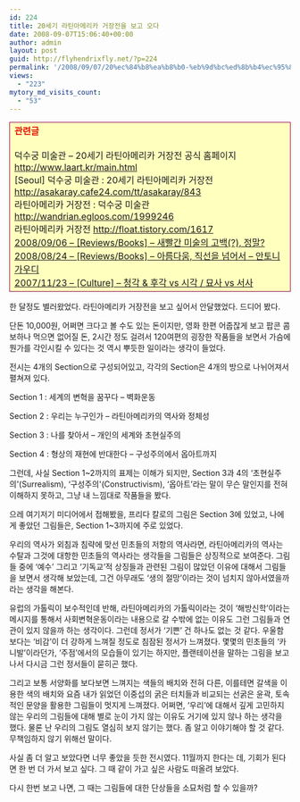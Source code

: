 ```yaml
---
id: 224
title: 20세기 라틴아메리카 거장전을 보고 오다
date: 2008-09-07T15:06:40+00:00
author: admin
layout: post
guid: http://flyhendrixfly.net/?p=224
permalink: '/2008/09/07/20%ec%84%b8%ea%b8%b0-%eb%9d%bc%ed%8b%b4%ec%95%84%eb%a9%94%eb%a6%ac%ec%b9%b4-%ea%b1%b0%ec%9e%a5%ec%a0%84%ec%9d%84-%eb%b3%b4%ea%b3%a0-%ec%98%a4%eb%8b%a4/'
views:
  - "223"
mytory_md_visits_count:
  - "53"
---
```

<table style="border-collapse: collapse;" width="610" cellspacing="1" cellpadding="1" bgcolor="#ffffbe">
  <tr>
    <td style="border: #8c044b 1px solid;" width="100%">
      <strong><span style="color: #e31600;"><span style="font-size: 12pt;">관련글</span><br /> </span></strong><br /> 덕수궁 미술관 &#8211; 20세기 라틴아메리카 거장전 공식 홈페이지 <a href="http://www.laart.kr/main.html">http://www.laart.kr/main.html</a><br /> [Seoul] 덕수궁 미술관 : 20세기 라틴아메리카 거장전 <a href="http://asakaray.cafe24.com/tt/asakaray/843">http://asakaray.cafe24.com/tt/asakaray/843</a><br /> 라틴아메리카 거장전 : 덕수궁 미술관 <a href="http://wandrian.egloos.com/1999246">http://wandrian.egloos.com/1999246</a><br /> 라틴아메리카 거장전 <a href="http://float.tistory.com/1617">http://float.tistory.com/1617</a><br /> <a href="http://flyinghendrix.tistory.com/entry/새빨간-미술의-고백-정말" target="_blank">2008/09/06 &#8211; [Reviews/Books] &#8211; 새빨간 미술의 고백(?), 정말?</a><br /> <a href="http://flyinghendrix.tistory.com/entry/아름다움-직선을-넘어서-안토니-가우디" target="_blank">2008/08/24 &#8211; [Reviews/Books] &#8211; 아름다움, 직선을 넘어서 &#8211; 안토니 가우디</a><br /> <a href="http://flyinghendrix.tistory.com/entry/청각-후각-vs-시각-묘사-vs-서사" target="_blank">2007/11/23 &#8211; [Culture] &#8211; 청각 & 후각 vs 시각 / 묘사 vs 서사</a>
    </td>
  </tr>
</table>

한 달정도 별러왔었다. 라틴아메리카 거장전을 보고 싶어서 안달했었다. 드디어 봤다.

단돈 10,000원, 어쩌면 크다고 볼 수도 있는 돈이지만, 영화 한편 어줍잖게 보고 팝콘 콤보하나 먹으면 없어질 돈, 2시간 정도 걸려서 120여편의 굉장한 작품들을 보면서 가슴에 뭔가를 각인시킬 수 있다는 것 역시 뿌듯한 일이라는 생각이 들었다.

전시는 4개의 Section으로 구성되어있고, 각각의 Section은 4개의 방으로 나뉘어져서 펼쳐져 있다.

Section 1 : 세계의 변혁을 꿈꾸다 &#8211; 벽화운동
  
Section 2 : 우리는 누구인가 &#8211; 라틴아메리카의 역사와 정체성
  
Section 3 : 나를 찾아서 &#8211; 개인의 세계와 초현실주의
  
Section 4 : 형상의 재현에 반대한다 &#8211; 구성주의에서 옵아트까지

그런데, 사실 Section 1~2까지의 표제는 이해가 되지만, Section 3과 4의 &#8216;초현실주의'(Surrealism), &#8216;구성주의'(Constructivism), &#8216;옵아트&#8217;라는 말이 무슨 말인지를 전혀 이해하지 못하고, 그냥 내 느낌대로 작품들을 봤다.

으레 여기저기 미디어에서 접해봤을, 프리다 칼로의 그림은 Section 3에 있었고, 나에게 좋았던 그림들은, Section 1~3까지에 주로 있었다.

우리의 역사가 외침과 침략에 맞선 민초들의 저항의 역사라면, 라틴아메리카의 역사는 수탈과 그것에 대항한 민초들의 역사라는 생각들을 그림들은 상징적으로 보여준다. 그림들 중에 &#8216;예수&#8217; 그리고 &#8216;기독교&#8217;적 상징들과 관련된 그림이 많았던 이유에 대해서 그림들을 보면서 생각해 보았는데, 그건 아무래도 &#8216;생의 절망&#8217;이라는 것이 넘치지 않아서였을까라는 생각을 해본다.

유럽의 가톨릭이 보수적인데 반해, 라틴아메리카의 가톨릭이라는 것이 &#8216;해방신학&#8217;이라는 메시지를 통해서 사회변혁운동이라는 내용으로 갈 수밖에 없는 이유도 그런 그림들과 연관이 있지 않을까 하는 생각이다. 그런데 정서가 &#8216;기쁜&#8217; 건 하나도 없는 것 같다. 우울함보다는 &#8216;비감&#8217;이 더 강하게 느껴질 정도로 침잠된 정서가 느껴졌다. 몇몇의 민초들의 &#8216;카니발&#8217;이라던가, &#8216;주점&#8217;에서의 모습들이 있기는 하지만, 플랜테이션을 말하는 그림을 보고나서 다시금 그런 정서들이 묻히곤 했다.

그리고 보통 서양화를 보다보면 느껴지는 색들의 배치와 전혀 다른, 이를테면 갈색을 이용한 색의 배치와 요즘 내가 읽었던 이중섭의 굵은 터치들과 비교되는 선굵은 윤곽, 토속적인 문양을 활용한 그림들이 멋지게 느껴졌다. 어쩌면, &#8216;우리&#8217;에 대해서 깊게 고민하지 않는 우리의 그림들에 대해 별로 눈이 가지 않는 이유도 거기에 있지 않나 하는 생각을 했다. 물론 난 우리의 그림도 열심히 보지 않기는 했다. 좀 알고 이야기해야 할 것 같다. 무책임하지 않기 위해선 말이다.

사실 좀 더 알고 보았다면 너무 좋았을 듯한 전시였다. 11월까지 한다는 데, 기회가 된다면 한 번 더 가서 보고 싶다. 그 때 같이 가고 싶은 사람도 떠올려 보았다.

다시 한번 보고 나면, 그 때는 그림들에 대한 단상들을 소묘처럼 할 수 있을까?
